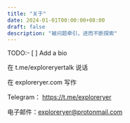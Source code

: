 ```yaml
---
title: "关于"
date: 2024-01-01T00:00:00+08:00
draft: false
description: "被问题牵引，进而不断探索"
---
```


TODO:- [ ] Add a bio

在 t.me/exploreryertalk 说话

在 exploreryer.com 写作

Telegram： https://t.me/exploreryer

电子邮件：exploreryer@protonmail.com 